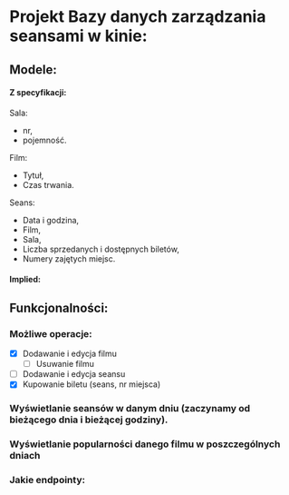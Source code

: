 # Projekt Bazy danych zarządzania seansami w kinie:

## Modele:
#### Z specyfikacji:
Sala:
- nr,
- pojemność.

Film:
- Tytuł,
- Czas trwania.

Seans:
- Data i godzina,
- Film,
- Sala,
- Liczba sprzedanych i dostępnych biletów,
- Numery zajętych miejsc.
#### Implied:

## Funkcjonalności:
### Możliwe operacje:
-[x] Dodawanie i edycja filmu
    -[ ] Usuwanie filmu
-[ ] Dodawanie i edycja seansu
-[x] Kupowanie biletu (seans, nr miejsca)
###  Wyświetlanie seansów w danym dniu (zaczynamy od bieżącego dnia i bieżącej godziny).
### Wyświetlanie popularności danego filmu w poszczególnych dniach
<!-- TODO rozszerzyć i wyjaśnić co znaczy ten punkt -->


### Jakie endpointy:

